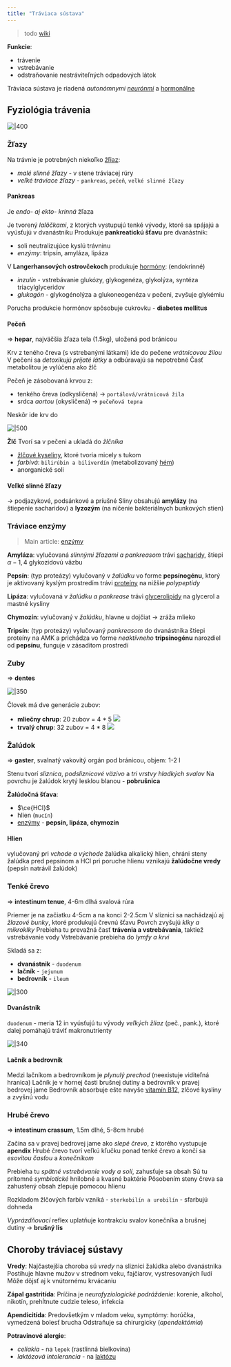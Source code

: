 ```yaml
---
title: "Tráviaca sústava"
---
```


> todo [wiki](https://en.wikipedia.org/wiki/Human_digestive_system)

**Funkcie**:
- trávenie
- vstrebávanie
- odstraňovanie nestráviteľných odpadových látok

Tráviaca sústava je riadená *autonómnymi [neurónmi](bio/nervová-sústava.md)* a [hormonálne](bio/žľazy.md#Hormóny)

## Fyziológia trávenia

![|400](attachments/schéma-tráviacej-sústavy-človeka.png)

### Žľazy

Na trávnie je potrebných niekoľko [žľiaz](bio/žľazy.md):
- *malé slinné žľazy* - v stene tráviacej rúry
- *veľké tráviace žľazy* - `pankreas`, `pečeň`, `veľké slinné žľazy`

#### Pankreas
Je *endo- aj ekto- krinná* žľaza

Je tvorený *lalôčkami*, z ktorých vystupujú tenké vývody, ktoré sa spájajú a vyúsťujú v dvanástniku
Produkuje **pankreatickú šťavu** pre dvanástnik:
- soli neutralizujúce kyslú trávninu
- *enzýmy*: tripsín, amyláza, lipáza

V **Langerhansových ostrovčekoch** produkuje [hormóny](bio/žľazy.md#Hormóny): (endokrinné)
- *inzulín* - vstrebávanie glukózy, glykogenéza, glykolýza, syntéza triacylglyceridov
- *glukagón* - glykogénolýza a glukoneogenéza v pečeni, zvyšuje glykémiu

Porucha produkcie hormónov spôsobuje cukrovku - $\textbf{diabetes mellitus}$

#### Pečeň
=> $\textbf{hepar}$, najväčšia žľaza tela (1.5kg), uložená pod bránicou

Krv z teného čreva (s vstrebanými látkami) ide do pečene *vrátnicovou žilou*
V pečeni sa *detoxikujú prijaté látky* a odbúravajú sa nepotrebné
Časť metabolitou je vylúčena ako žlč

Pečeň je zásobovaná krvou z:
- tenkého čreva (odkysličená) -> `portálová/vrátnicová žila`
- srdca *aortou* (okysličená) -> `pečeňová tepna`

Neskôr ide krv do 

![|500](attachments/pečeň-diagram.png)

**Žlč**
Tvorí sa v pečeni a ukladá do *žlčníka*
- [žlčové kyseliny](bio/lipidy.md#Sterolové%20lipidy), ktoré tvoria micely s tukom
- *farbivá*: `bilirúbin a biliverdín` (metabolizovaný [hém](bio/biomolekuly.md#Heterocyklické%20makrocykly))
- anorganické soli

#### Veľké slinné žľazy
-> podjazykové, podsánkové a príušné
Sliny obsahujú $\textbf{amylázy}$ (na štiepenie sacharidov) a $\textbf{lyzozým}$ (na ničenie bakteriálnych bunkových stien)

### Tráviace enzýmy
> Main article: [enzýmy](bio/enzýmy.md)

**Amyláza**:
vylučovaná *slinnými žľazami a pankreasom*
trávi [sacharidy](bio/sacharidy.md), štiepi $\alpha-1,4$ glykozidovú väzbu

**Pepsín**: (typ proteázy)
vylučovaný v *žalúdku* vo forme $\textbf{pepsínogénu}$, ktorý je aktivovaný kyslým prostredím
trávi [proteíny](bio/proteíny.md) na nižšie *polypeptidy*

**Lipáza**:
vylučovaná v *žalúdku a pankrease*
trávi [glycerolipidy](bio/lipidy.md#Glycerolipidy) na glycerol a mastné kysliny

**Chymozín**:
vylučovaný v *žalúdku*, hlavne u dojčiat ->  zráža mlieko

**Tripsín**: (typ proteázy)
vylučovaný *pankreasom* do dvanástnika
štiepi proteíny na AMK a prichádza vo forme *neaktívneho* $\textbf{tripsinogénu}$
narozdiel od **pepsínu**, funguje v zásaditom prostredí


### Zuby

=> $\textbf{dentes}$ 

![|350](attachments/rez-zubom.png)

Človek má dve generácie zubov:
- **mliečny chrup**: 20 zubov = 4 * 5
	![](attachments/zuby-mliečny-chrup.png)
- **trvalý chrup**: 32 zubov = 4 * 8
	![](attachments/zuby-trvalý-chrup.png)

### Žalúdok

=> $\textbf{gaster}$, svalnatý vakovitý orgán pod bránicou, objem: 1-2 l

Stenu tvorí *sliznica*, *podsliznicové väzivo* a *tri vrstvy hladkých svalov*
Na povrchu je žalúdok krytý lesklou blanou - **pobrušnica**

**Žalúdočná šťava**:
- $\ce{HCl}$
- hlien (`mucín`) 
- [enzýmy](bio/enzýmy.md) - $\textbf{pepsín, lipáza, chymozín}$

#### Hlien
vylučovaný pri *vchode a východe* žalúdka
alkalický hlien, chráni steny žalúdka pred pepsínom a HCl
pri poruche hlienu vznikajú **žalúdočne vredy** (pepsín natrávil žalúdok)

### Tenké črevo

=> $\textbf{intestinum tenue}$, 4-6m dlhá svalová rúra

Priemer je na začiatku 4-5cm a na konci 2-2.5cm
V sliznici sa nachádzajú aj *žlazové bunky*, ktoré produkujú črevnú šťavu
Povrch zvyšujú *klky a mikroklky*
Prebieha tu prevažná časť **trávenia a vstrebávania**, taktiež vstrebávanie vody
Vstrebávanie prebieha do *lymfy a krvi*

Skladá sa z:
- **dvanástnik** - `duodenum`
- **lačník** - `jejunum`
- **bedrovník** - `ileum`

![|300](attachments/tenké-črevo-časti.png)

#### Dvanástnik
`duodenum` - meria $12\text{ in}$
vyúsťujú tu vývody *veľkých žliaz* (peč., pank.), ktoré dalej pomáhajú tráviť makronutrienty

![|340](attachments/dvanástnik-vývody-žliaz.png)

#### Lačník a bedrovník
Medzi lačníkom a bedrovníkom je *plynulý prechod* (neexistuje viditeľná hranica)
Lačník je v hornej časti brušnej dutiny a bedrovník v pravej bedrovej jame
Bedrovník absorbuje ešte navyše [vitamín B12](bio/vitamíny.md#Vitamín%20B), zlčové kysliny a zvyšnú vodu

### Hrubé črevo

=> $\textbf{intestinum crassum}$, 1.5m dlhé, 5-8cm hrubé

Začína sa v pravej bedrovej jame ako *slepé črevo*, z ktorého vystupuje **apendix**
Hrubé črevo tvorí veľkú kľučku ponad tenké črevo a končí sa *esovitou časťou* a *konečníkom*

Prebieha tu *spätné vstrebávanie vody a solí*, zahusťuje sa obsah
Sú tu prítomné *symbiotické* hnilobné a kvasné baktérie
Pôsobením steny čreva sa zahustený obsah zlepuje pomocou hlienu

Rozkladom žlčových farbív vzniká - `sterkobilín a urobilín` - sfarbujú dohneda

*Vyprázdňovací* reflex uplatňuje kontrakciu svalov konečníka a brušnej dutiny -> **brušný lis**


## Choroby tráviacej sústavy

**Vredy**:
Najčastejšia choroba sú *vredy* na sliznici žalúdka alebo dvanástnika
Postihuje hlavne mužov v strednom veku, fajčiarov, vystresovaných ľudí
Môže dôjsť aj k vnútornému krvácaniu

**Zápal** $\textbf{gastritída}$:
Príčina je *neurofyziologické podráždenie*: korenie, alkohol, nikotín, prehĺtnute cudzie teleso, infekcia

**Apendicitída**:
Predovšetkým v mladom veku, symptómy: horúčka, vymedzená bolesť brucha
Odstraňuje sa chirurgicky (*apendektómia*)

**Potravinové alergie**:
- *celiakia* - na `lepok` (rastlinná bielkovina)
- *laktózová intolerancia* - na [laktózu](bio/sacharidy.md#Cukry)
